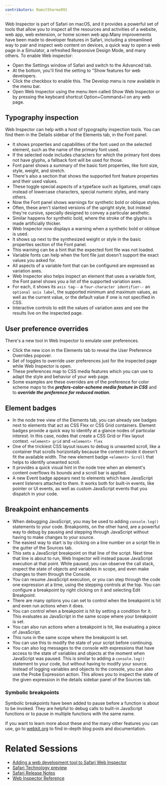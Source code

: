 ```yaml
---
contributors: RamitSharma991
---
```


Web Inspector is part of Safari on macOS, and it provides a powerful set of tools that allow you to inspect all the resources and activities of a website, web app, web extension, or home screen web app.Many improvements have been made to developer features in Safari, including a streamlined way to pair and inspect web content on devices, a quick way to open a web page in a Simulator, a refreshed Responsive Design Mode, and many others. To enable Web inspector: 
- Open the Settings window of Safari and switch to the Advanced tab. 
- At the bottom, you'll find the setting to "Show features for web developers.
- Click the checkbox to enable this. The Develop menu is now available in the menu bar.
- Open Web Inspector using the menu item called Show Web Inspector or by pressing the keyboard shortcut Option+Command+I on any web page.

## Typography inspection
Web Inspector can help with a host of typography inspection tools. You can find them in the Details sidebar of the Elements tab, in the Font panel. 
 - It shows properties and capabilities of the font used on the selected element, such as the name of the primary font used. 
 - If the selected node includes characters for which the primary font does not have glyphs, a fallback font will be used for those.
 - Font panel shows a summary of the basic font properties, like font size, style, weight, and stretch.
 - There's also a section that shows the supported font feature properties and their used values. 
 - These toggle special aspects of a typeface such as ligatures, small caps instead of lowercase characters, special numeric styles, and many others.
 - Now the Font panel shows warnings for synthetic bold or oblique styles. 
 - Often, these aren't slanted versions of the upright style, but instead they're cursive, specially designed to convey a particular aesthetic.
 - Similar happens for synthetic bold, where the stroke of the glyphs is made artificially thicker. 
 - Web Inspector now displays a warning when a synthetic bold or oblique is used. 
 - It shows up next to the synthesized weight or style in the basic properties section of the Font panel. 
 - This warning can be a hint that the expected font file was not loaded. 
 - Variable fonts can help when the font file just doesn't support the exact values you asked for. 
 - All aspects of a variable font that can be configured are expressed as variation axes. 
 - Web Inspector also helps inspect an element that uses a variable font, the Font panel shows you a list of the supported variation axes. 
 - For each, it shows its `axis tag--` a `four-character identifier--` an `optional axis label`, the supported minimum and maximum values, as well as the current value, or the default value if one is not specified in CSS.
 - Interactive controls to edit the values of variation axes and see the results live on the inspected page.

## User preference overrides 
There's a new tool in Web Inspector to emulate user preferences. 
- Click the new icon in the Elements tab to reveal the User Preference Overrides popover.
- Set of toggles to override user preferences just for the inspected page while Web Inspector is open.
- These preferences map to CSS media features which you can use to adapt the style and behavior of your web page. 
- Some examples are these overrides are of the preference for color scheme maps to the ***prefers-color-scheme media feature in CSS*** and to ***override the preference for reduced motion.***

## Element badges 
- In the node tree view of the Elements tab, you can already see badges next to elements that act as CSS Flex or CSS Grid containers. Element badges provide a quick way to identify at a glance nodes of particular interest. In this case, nodes that create a CSS Grid or Flex layout context. `<element> grid` and `<element> flex`
- One of the trickiest CSS layout issues to debug is unwanted scroll, like a container that scrolls horizontally because the content inside it doesn't fit the available width. The new element badge `<element> Scroll` that helps to identify unwanted scroll.
- It provides a quick visual hint in the node tree when an element's content overflows its bounds and a scroll bar is applied.
- A new Event badge appears next to elements which have JavaScript event listeners attached to them. It works both for built-in events, like pointer or UI events, as well as custom JavaScript events that you dispatch in your code.


## Breakpoint enhancements
- When debugging JavaScript, you may be used to adding `console.log()` statements to your code. Breakpoints, on the other hand, are a powerful way to debug by pausing and stepping through JavaScript without having to make changes to your source.
- The easiest way to start is by clicking on a line number on a script file in the gutter of the Sources tab. 
- This sets a JavaScript breakpoint on that line of the script. Next time that line is about to run, Web Inspector will instead pause JavaScript execution at that point. While paused, you can observe the call stack, inspect the state of objects and variables in scope, and even make changes to them through the Console.
- You can resume JavaScript execution, or you can step through the code one expression at a time, using the stepping controls at the top. You can configure a breakpoint by right clicking on it and selecting Edit Breakpoint.
- There are many options you can set to control when the breakpoint is hit and even run actions when it does.
- You can control when a breakpoint is hit by setting a condition for it. This evaluates as JavaScript in the same scope where your breakpoint is set.
- You can also run actions when a breakpoint is hit, like evaluating a piece of JavaScript. 
- This runs in the same scope where the breakpoint is set. 
- You can use this to modify the state of your script before continuing. 
- You can also log messages to the console with expressions that have access to the state of variables and objects at the moment when JavaScript was paused. This is similar to adding a `console.log()` statement to your code, but without having to modify your source. Instead of logging variables and objects to the console, you can also use the Probe Expression action. This allows you to inspect the state of the given expression in the details sidebar panel of the Sources tab.

### Symbolic breakpoints
Symbolic breakpoints have been added  to pause before a function is about to be invoked. They are helpful to debug calls to built-in JavaScript functions or to pause in multiple functions with the same name.

If you want to learn more about these and the many other features you can use, go to [webkit.org](https://webkit.org) to find in-depth blog posts and documentation.

# Related Sessions
- [Adding a web development tool to Safari Web Inspector](https://developer.apple.com/documentation/safariservices/safari_web_extensions/adding_a_web_development_tool_to_safari_web_inspector)
- [Safari Technology preview](https://developer.apple.com/safari/download/)
- [Safari Release Notes](https://developer.apple.com/documentation/safari-release-notes)
- [Web Inspector Reference](https://webkit.org/web-inspector/)

